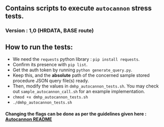 ## Contains scripts to execute `autocannon` stress tests.

### Version : 1,0 (HRDATA, BASE route)

## How to run the tests: 
- We need the `requests` python library : `pip install requests`.
- Confirm its presence with `pip list`.
- Get the auth token by running `python generate_query.py`.
- Keep this, and the **absolute** path of the concerned sample stored procedure JSON query file(s) ready.
- Then, modify the values in `dmhp_autocannon_tests.sh`. You may check out `sample_autocannon_call.sh` for an example implementation.
- `chmod +x dmhp_autocannon_tests.sh`
- `./dmhp_autocannon_tests.sh`

#### Changing the flags can be done as per the guidelines given here : [Autocannon README](https://github.com/mcollina/autocannon#readme)
